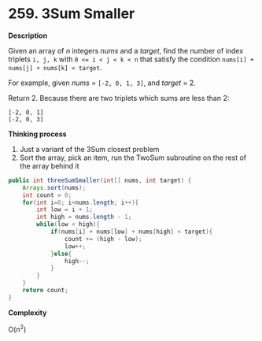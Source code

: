 # 259. 3Sum Smaller

**Description**

Given an array of *n* integers *nums* and a *target*, find the number of index triplets `i, j, k` with `0 <= i < j < k < n` that satisfy the condition `nums[i] + nums[j] + nums[k] < target`.

For example, given *nums* = `[-2, 0, 1, 3]`, and *target* = 2.

Return 2. Because there are two triplets which sums are less than 2:

```
[-2, 0, 1]
[-2, 0, 3]
```

**Thinking process**

1. Just a variant of the 3Sum closest problem
2. Sort the array, pick an item, run the TwoSum subroutine on the rest of the array behind it

```Java
public int threeSumSmaller(int[] nums, int target) {
    Arrays.sort(nums);
    int count = 0;
    for(int i=0; i<nums.length; i++){
        int low = i + 1;
        int high = nums.length - 1;
        while(low < high){
            if(nums[i] + nums[low] + nums[high] < target){
                count += (high - low);
                low++;
            }else{
                high--;
            }
        }
    }
    return count;
}
```
**Complexity**

O(n<sup>2</sup>)

